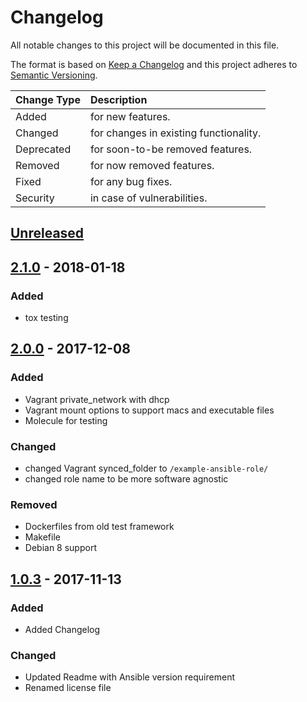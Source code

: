 # Changelog

All notable changes to this project will be documented in this file.

The format is based on [Keep a Changelog](http://keepachangelog.com/en/1.0.0/)
and this project adheres to [Semantic Versioning](http://semver.org/spec/v2.0.0.html).

| Change Type   | Description                            |
| :------------ | :------------------------------------- |
| Added         | for new features.                      |
| Changed       | for changes in existing functionality. |
| Deprecated    | for soon-to-be removed features.       |
| Removed       | for now removed features.              |
| Fixed         | for any bug fixes.                     |
| Security      | in case of vulnerabilities.            |

## [Unreleased]

## [2.1.0] - 2018-01-18

### Added

- tox testing

## [2.0.0] - 2017-12-08

### Added

- Vagrant private_network with dhcp
- Vagrant mount options to support macs and executable files
- Molecule for testing

### Changed

- changed Vagrant synced_folder to `/example-ansible-role/`
- changed role name to be more software agnostic

### Removed

- Dockerfiles from old test framework
- Makefile
- Debian 8 support

## [1.0.3] - 2017-11-13

### Added

- Added Changelog

### Changed

- Updated Readme with Ansible version requirement
- Renamed license file

[Unreleased]: https://github.com/joshuacherry/example-ansible-role/compare/2.1.0...HEAD
[2.1.0]: https://github.com/joshuacherry/example-ansible-role/compare/2.0.0...2.1.0
[2.0.0]: https://github.com/joshuacherry/example-ansible-role/compare/1.0.3...2.0.0
[1.0.3]: https://github.com/joshuacherry/example-ansible-role/compare/1.0.2...1.0.3